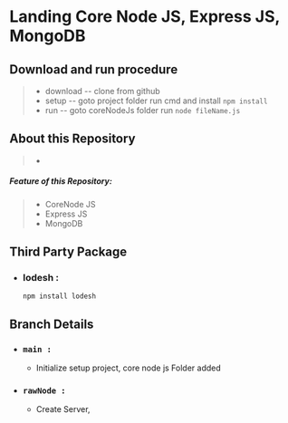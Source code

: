 # Landing Core Node JS, Express JS, MongoDB

## Download and run procedure
  > - download -- clone from github
  > - setup -- goto project folder run cmd and install ``` npm install ```
  > - run -- goto coreNodeJs folder run ``` node fileName.js ```

## About this Repository
> - 
##### Feature of this Repository: 
 > - CoreNode JS
 > - Express JS
 > - MongoDB
   
## Third Party Package
 - ### lodesh :
    ```
    npm install lodesh
    ```
## Branch Details
  - ### `main :`
    - Initialize setup project, core node js Folder added
  - ### `rawNode :`
    - Create Server,
